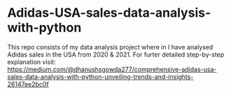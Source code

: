 # Adidas-USA-sales-data-analysis-with-python
This repo consists of my data analysis project where in I have analysed Adidas sales in the USA from 2020 & 2021. 
For furter detailed step-by-step explanation visit: https://medium.com/@dhanushsgowda277/comprehensive-adidas-usa-sales-data-analysis-with-python-unveiling-trends-and-insights-26147ee2bc0f
